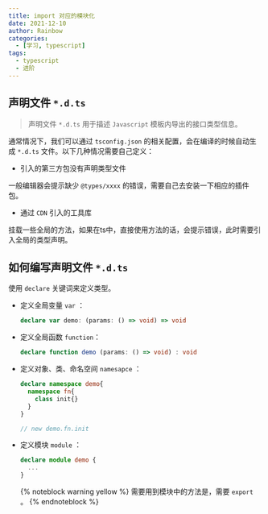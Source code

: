 ```yaml
---
title: import 对应的模块化
date: 2021-12-10
author: Rainbow
categories:
  - [学习, typescript]
tags:
  - typescript
  - 进阶
---
```


## 声明文件 `*.d.ts`

> 声明文件 `*.d.ts` 用于描述 `Javascript` 模板内导出的接口类型信息。

通常情况下，我们可以通过 `tsconfig.json` 的相关配置，会在编译的时候自动生成 `*.d.ts` 文件。以下几种情况需要自己定义：

- 引入的第三方包没有声明类型文件

一般编辑器会提示缺少 `@types/xxxx` 的错误，需要自己去安装一下相应的插件包。

- 通过 `CDN` 引入的工具库

挂载一些全局的方法，如果在ts中，直接使用方法的话，会提示错误，此时需要引入全局的类型声明。

## 如何编写声明文件 `*.d.ts`

使用 `declare` 关键词来定义类型。

- 定义全局变量 `var` ：

  ```typescript
  declare var demo: (params: () => void) => void
  ```

- 定义全局函数 `function`：

  ```typescript
  declare function demo (params: () => void) : void
  ```

- 定义对象、类、命名空间 `namesapce` ：

  ```typescript
  declare namespace demo{
    namespace fn{
      class init{}
    }
  }
  
  // new demo.fn.init
  ```

- 定义模块 `module` ：

  ```typescript
  declare module demo {
    ...
  }
  ```
  {% noteblock warning yellow %}
  需要用到模块中的方法是，需要 `export` 。
  {% endnoteblock %}

